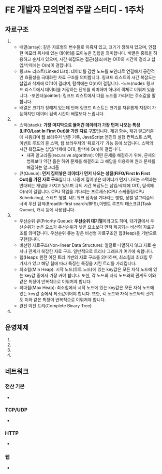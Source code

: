 # FE 개발자 모의면접 주말 스터디 - 1주차

## 자료구조
1.  
    - 배열(array): 같은 자료형의 변수들로 이뤄져 있고, 크기가 정해져 있으며, 인접한 메모리 위치에 있는 데이터를 모아놓은 집합을 의미합니다. 배열은 중복을 허용하고 순서가 있으며, 시간 복잡도는 접근(참조)에는 O(1)의 시간이 걸리고 삽입/삭제에는 O(n)이 걸립니다.
    - 링크드 리스트(Linked List): 데이터를 감싼 노드를 포인터로 연결해서 공간적인 효율성을 극대화한 자료 구조를 의미합니다. 링크드 리스트의 시간 복잡도는 삽입과 삭제에 O(1)이 걸리며, 탐색에는 O(n)이 걸립니다.
        -노드(node): 링크드 리스트에서 데이터를 저장하는 단위를 의미하며 하나의 객체로 이뤄져 있습니다.
        -포인터(pointer): 링크드 리스트에서 다음 노드를 가리키는 주소값을 말합니다.
    - 배열은 크기가 정해져 있는데 반해 링크드 리스트는 크기를 자유롭게 지정이 가능하지만 데이터 검색 시간이 배열보다 느립니다.

2. 
    - 스택(stack): **가장 마지막으로 들어간 데이터가 가장 먼저 나오는 특성(LIFO/Last In First Out)을 가진 자료 구조**입니다. 재귀 함수, 재귀 알고리즘에 사용되며 웹 브라우저 방문 기록, JavaScript 엔진의 실행 컨텍스트 스택, 이벤트 루프의 콜 스택, 웹 브라우저의 '뒤로가기' 기능 등에 쓰입니다. 스택의 시간 복잡도는 삽입/삭제에 O(1), 탐색에 O(n)이 걸립니다.
        - 재귀 알고리즘(recursive algorithm): 어떤 문제를 해결하기 위해, 문제의 범위보다 약간 좁은 하위 문제를 해결하고 그 해답을 이용하여 원래 문제를 해결하는 알고리즘
    - 큐(Queue): **먼저 집어넣은 데이터가 먼저 나오는 성질(FIFO/First In First Out)을 가진 자료 구조**입니다. 나중에 집어넣은 데이터가 먼저 나오는 스택과는 반대되는 개념을 가지고 있으며 큐의 시간 복잡도는 삽입/삭제에 O(1), 탐색에 O(n)이 걸립니다. CPU 작업을 기다리는 프로세스(CPU 스케줄링/CPU Scheduling), 스레드 행렬, 네트워크 접속을 기다리는 행렬, 정렬 알고리즘의 너비 우선 탐색(Breadth-first search/BFS),이벤트 루프의 태스크큐(Task Queue), 캐시 등에 사용됩니다.

3.
   - 우선순위 큐(Priority Queue): **우선순위 대기열**이라고도 하며, 대기열에서 우선순위가 높은 요소가 우선순위가 낮은 요소보다 먼저 제공되는 비선형 자료구조를 의미합니다. 우선순위 큐는 같은 비선형 자료구조인 힙(Heap)을 기반으로 구현됩니다.
    - 비선형 자료구조(Non-linear Data Structure): 일렬로 나열하지 않고 자료 순서나 관계가 복잡한 자료 구조. 일반적으로 트리나 그래프가 여기에 속합니다.
    - 힙(Heap): 완전 이진 트리 기반의 자료 구조를 의미하며, 최소힙과 최대힙 두 가지가 있고 해당 힙에 따라 특정한 특징을 지킨 트리를 가리킵니다.
    - 최소힙(Min Heap): 시작 노드(루트 노드)에 있는 key값은 모든 자식 노드에 있는 key값 중에서 가장 커야 합니다. 또한, 각 노드의 자식 노드와의 관계도 이와 같은 특징이 반복적으로 이뤄져야 합니다.
    - 최대힙(Max Heap): 최소힙에서 시작 노드에 있는 key값은 모든 자식 노드에 있는 key값 중에서 최소값이어야 합니다. 또한, 각 노드와 자식 노드와의 관계도 이와 같은 특징이 반복적으로 이뤄져야 합니다.
    - 완전 이진 트리(Complete Binary Tree)

4. 

## 운영체제
1. 

2. 

3. 

4. 

## 네트워크

### 전산 기본
- 

### TCP/UDP
- 

### HTTP
- 

### 웹
- 